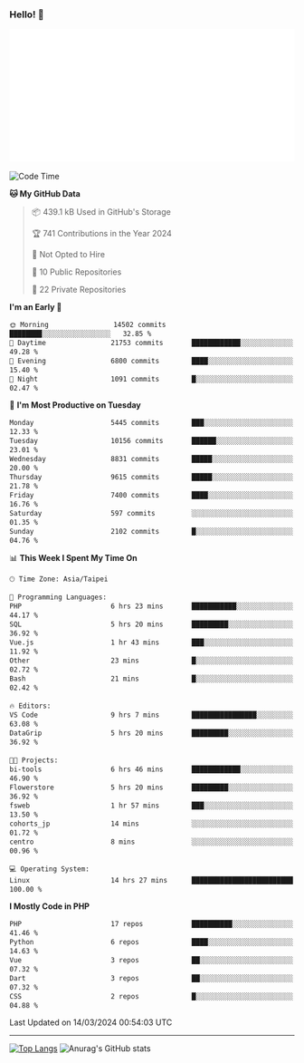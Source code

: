 ### Hello! 👋

![Metrics](/metrics.classic.svg)

<!--START_SECTION:waka-->
![Code Time](http://img.shields.io/badge/Code%20Time-1%2C242%20hrs%2023%20mins-blue)

**🐱 My GitHub Data** 

> 📦 439.1 kB Used in GitHub's Storage 
 > 
> 🏆 741 Contributions in the Year 2024
 > 
> 🚫 Not Opted to Hire
 > 
> 📜 10 Public Repositories 
 > 
> 🔑 22 Private Repositories 
 > 
**I'm an Early 🐤** 

```text
🌞 Morning                14502 commits       ████████░░░░░░░░░░░░░░░░░   32.85 % 
🌆 Daytime                21753 commits       ████████████░░░░░░░░░░░░░   49.28 % 
🌃 Evening                6800 commits        ████░░░░░░░░░░░░░░░░░░░░░   15.40 % 
🌙 Night                  1091 commits        █░░░░░░░░░░░░░░░░░░░░░░░░   02.47 % 
```
📅 **I'm Most Productive on Tuesday** 

```text
Monday                   5445 commits        ███░░░░░░░░░░░░░░░░░░░░░░   12.33 % 
Tuesday                  10156 commits       ██████░░░░░░░░░░░░░░░░░░░   23.01 % 
Wednesday                8831 commits        █████░░░░░░░░░░░░░░░░░░░░   20.00 % 
Thursday                 9615 commits        █████░░░░░░░░░░░░░░░░░░░░   21.78 % 
Friday                   7400 commits        ████░░░░░░░░░░░░░░░░░░░░░   16.76 % 
Saturday                 597 commits         ░░░░░░░░░░░░░░░░░░░░░░░░░   01.35 % 
Sunday                   2102 commits        █░░░░░░░░░░░░░░░░░░░░░░░░   04.76 % 
```


📊 **This Week I Spent My Time On** 

```text
🕑︎ Time Zone: Asia/Taipei

💬 Programming Languages: 
PHP                      6 hrs 23 mins       ███████████░░░░░░░░░░░░░░   44.17 % 
SQL                      5 hrs 20 mins       █████████░░░░░░░░░░░░░░░░   36.92 % 
Vue.js                   1 hr 43 mins        ███░░░░░░░░░░░░░░░░░░░░░░   11.92 % 
Other                    23 mins             █░░░░░░░░░░░░░░░░░░░░░░░░   02.72 % 
Bash                     21 mins             █░░░░░░░░░░░░░░░░░░░░░░░░   02.42 % 

🔥 Editors: 
VS Code                  9 hrs 7 mins        ████████████████░░░░░░░░░   63.08 % 
DataGrip                 5 hrs 20 mins       █████████░░░░░░░░░░░░░░░░   36.92 % 

🐱‍💻 Projects: 
bi-tools                 6 hrs 46 mins       ████████████░░░░░░░░░░░░░   46.90 % 
Flowerstore              5 hrs 20 mins       █████████░░░░░░░░░░░░░░░░   36.92 % 
fsweb                    1 hr 57 mins        ███░░░░░░░░░░░░░░░░░░░░░░   13.50 % 
cohorts_jp               14 mins             ░░░░░░░░░░░░░░░░░░░░░░░░░   01.72 % 
centro                   8 mins              ░░░░░░░░░░░░░░░░░░░░░░░░░   00.96 % 

💻 Operating System: 
Linux                    14 hrs 27 mins      █████████████████████████   100.00 % 
```

**I Mostly Code in PHP** 

```text
PHP                      17 repos            ██████████░░░░░░░░░░░░░░░   41.46 % 
Python                   6 repos             ████░░░░░░░░░░░░░░░░░░░░░   14.63 % 
Vue                      3 repos             ██░░░░░░░░░░░░░░░░░░░░░░░   07.32 % 
Dart                     3 repos             ██░░░░░░░░░░░░░░░░░░░░░░░   07.32 % 
CSS                      2 repos             █░░░░░░░░░░░░░░░░░░░░░░░░   04.88 % 
```




 Last Updated on 14/03/2024 00:54:03 UTC
<!--END_SECTION:waka-->

<hr>

<span style="display:inline-block">[![Top Langs](https://github-readme-stats.vercel.app/api/top-langs/?username=maureendadap&layout=compact&theme=transparent)](https://github.com/anuraghazra/github-readme-stats)</span>
<span style="display:inline-block">![Anurag's GitHub stats](https://github-readme-stats.vercel.app/api?username=maureendadap&show_icons=true&theme=transparent&count_private=true)</span>

<!--
**MaureenDadap/maureendadap** is a ✨ _special_ ✨ repository because its `README.md` (this file) appears on your GitHub profile.

Here are some ideas to get you started:

- 🔭 I’m currently working on ...
- 🌱 I’m currently learning ...
- 👯 I’m looking to collaborate on ...
- 🤔 I’m looking for help with ...
- 💬 Ask me about ...
- 📫 How to reach me: ...
- 😄 Pronouns: ...
- ⚡ Fun fact: ...
-->
